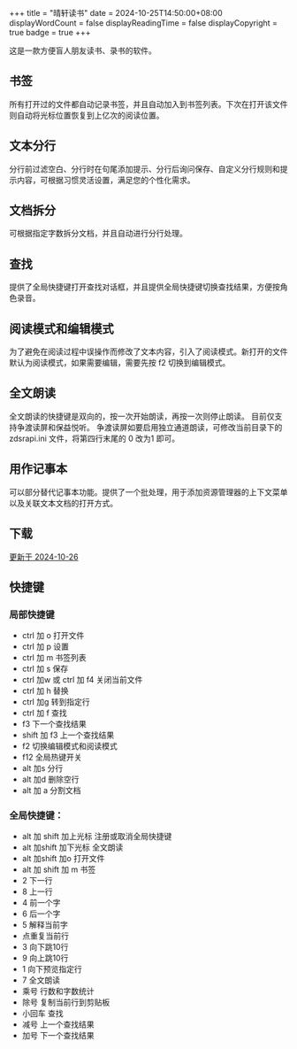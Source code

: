 +++
title = "晴轩读书"
date = 2024-10-25T14:50:00+08:00
displayWordCount = false
displayReadingTime = false
displayCopyright = true
badge = true
+++


这是一款方便盲人朋友读书、录书的软件。


## 书签

所有打开过的文件都自动记录书签，并且自动加入到书签列表。下次在打开该文件则自动将光标位置恢复到上亿次的阅读位置。

## 文本分行

分行前过滤空白、分行时在句尾添加提示、分行后询问保存、自定义分行规则和提示内容，可根据习惯灵活设置，满足您的个性化需求。

## 文档拆分

可根据指定字数拆分文档，并且自动进行分行处理。

## 查找

提供了全局快捷键打开查找对话框，并且提供全局快捷键切换查找结果，方便按角色录音。

## 阅读模式和编辑模式

为了避免在阅读过程中误操作而修改了文本内容，引入了阅读模式。新打开的文件默认为阅读模式，如果需要编辑，需要先按 f2 切换到编辑模式。

## 全文朗读

全文朗读的快捷键是双向的，按一次开始朗读，再按一次则停止朗读。
目前仅支持争渡读屏和保益悦听。
争渡读屏如要启用独立通道朗读，可修改当前目录下的zdsrapi.ini 文件，将第四行末尾的 0 改为1 即可。

## 用作记事本

可以部分替代记事本功能。提供了一个批处理，用于添加资源管理器的上下文菜单以及关联文本文档的打开方式。

## 下载

[更新于 2024-10-26](/files/qxds_setup_1.0.0.0.exe)

## 快捷键

### 局部快捷键

* ctrl 加 o 打开文件
* ctrl 加 p 设置
* ctrl 加 m 书签列表
* ctrl 加 s 保存
* ctrl 加w 或 ctrl 加 f4 关闭当前文件
* ctrl 加 h 替换
* ctrl 加g 转到指定行
* ctrl 加 f 查找
* f3 下一个查找结果
* shift 加 f3 上一个查找结果
* f2 切换编辑模式和阅读模式
* f12 全局热键开关
* alt 加s 分行
* alt 加d 删除空行
* alt 加 a 分割文档

### 全局快捷键：

* alt 加 shift 加上光标 注册或取消全局快捷键
* alt 加shift 加下光标 全文朗读
* alt 加shift 加o 打开文件
* alt 加 shift 加 m 书签
* 2 下一行
* 8 上一行
* 4 前一个字
* 6 后一个字
* 5 解释当前字
* 点重复当前行
* 3 向下跳10行
* 9 向上跳10行
* 1 向下预览指定行
* 7 全文朗读
* 乘号 行数和字数统计
* 除号 复制当前行到剪贴板
* 小回车 查找
* 减号 上一个查找结果
* 加号 下一个查找结果
